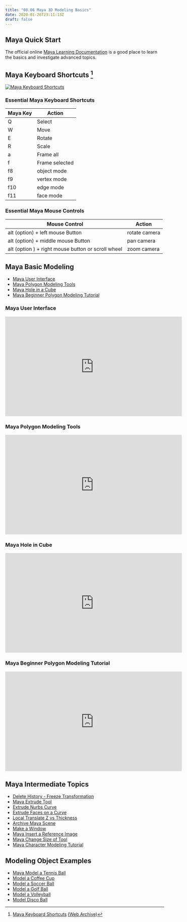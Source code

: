 ```yaml
---
title: "08.06 Maya 3D Modeling Basics"
date: 2020-01-26T23:11:13Z
draft: false
---
```


## Maya Quick Start

The official online [Maya Learning Documentation](https://knowledge.autodesk.com/support/maya/learn) is a good place to learn the basics and investigate advanced topics.

## Maya Keyboard Shortcuts [^1]

[![Maya Keyboard Shortcuts](2023-autodesk-maya-one-key-shortcuts-hotkeys-1600x1206.jpg)](2023-autodesk-maya-one-key-shortcuts-hotkeys-1600x1206.jpg)

### Essential Maya Keyboard Shortcuts

| Maya Key | Action         |
| -------- | -------------- |
| Q        | Select         |
| W        | Move           |
| E        | Rotate         |
| R        | Scale          |
| a        | Frame all      |
| f        | Frame selected |
| f8       | object mode    |
| f9       | vertex mode    |
| f10      | edge mode      |
| f11      | face mode      |

### Essential Maya Mouse Controls

| Mouse Control                                      | Action        |
| -------------------------------------------------- | ------------- |
| alt (option) + left mouse Button                   | rotate camera |
| alt (option) + middle mouse Button                 | pan camera    |
| alt (option ) + right mouse button or scroll wheel | zoom camera   |

## Maya Basic Modeling

- [Maya User Interface](https://youtu.be/-SpVNiRqeKY)
- [Maya Polygon Modeling Tools](https://youtu.be/eBEitxaRYQs)
- [Maya Hole in a Cube](https://youtu.be/EIKiJUmUH7A)
- [Maya Beginner Polygon Modeling Tutorial](https://youtu.be/lLItO9mBwxM)

<div class="video-grid">

<div class="video-card">

### Maya User Interface

<div class="iframe-16-9-container">
<iframe class="youTubeIframe" width="560" height="315" src="https://www.youtube.com/embed/-SpVNiRqeKY?rel=0" title="YouTube video player" frameborder="0" allow="accelerometer; autoplay; clipboard-write; encrypted-media; gyroscope; picture-in-picture; web-share" allowfullscreen></iframe>
</div>
</div>

<div class="video-card">

### Maya Polygon Modeling Tools

<div class="iframe-16-9-container">
<iframe class="youTubeIframe" width="560" height="315" src="https://www.youtube.com/embed/eBEitxaRYQs?rel=0" title="YouTube video player" frameborder="0" allow="accelerometer; autoplay; clipboard-write; encrypted-media; gyroscope; picture-in-picture; web-share" allowfullscreen></iframe>
</div>
</div>

<div class="video-card">

### Maya Hole in Cube

<div class="iframe-16-9-container">
<iframe class="youTubeIframe" width="560" height="315" src="https://www.youtube.com/embed/EIKiJUmUH7A?rel=0" title="YouTube video player" frameborder="0" allow="accelerometer; autoplay; clipboard-write; encrypted-media; gyroscope; picture-in-picture; web-share" allowfullscreen></iframe>
</div>
</div>

<div class="video-card">

### Maya Beginner Polygon Modeling Tutorial

<div class="iframe-16-9-container">
<iframe class="youTubeIframe" width="560" height="315" src="https://www.youtube.com/embed/lLItO9mBwxM?rel=0" title="YouTube video player" frameborder="0" allow="accelerometer; autoplay; clipboard-write; encrypted-media; gyroscope; picture-in-picture; web-share" allowfullscreen></iframe>
</div>
</div>

</div>

## Maya Intermediate Topics

- [Delete History - Freeze Transformation](https://youtu.be/1SXvWTiMkjs)
- [Maya Extrude Tool](https://youtu.be/yyExyA67log)
- [Extrude Nurbs Curve](https://youtu.be/j7bCUkwxRTw)
- [Extrude Faces on a Curve](https://youtu.be/YeJu30bTNrk)
- [Local Translate Z vs Thickness](https://youtu.be/VVGgCLsDglI)
- [Archive Maya Scene](https://youtu.be/gic-kMWKjNI)
- [Make a Window](https://youtu.be/wdxEtr3bLT4)
- [Maya Insert a Reference Image](https://youtu.be/tXJFJa-nsAA)
- [Maya Change Size of Tool](https://youtu.be/66X6WzHkhq8)
- [Maya Character Modeling Tutorial](https://youtu.be/2hq1F8gkn4A)

## Modeling Object Examples

- [Maya Model a Tennis Ball](https://youtu.be/IfSis4ns8SY)
- [Model a Coffee Cup](https://youtu.be/V59XKklgfDE)
- [Model a Soccer Ball](https://youtu.be/GcDalspwhlc)
- [Model a Golf Ball](https://youtu.be/2wizG1Dsm8w)
- [Model a Volleyball](https://youtu.be/E37FC_Uu0Vg)
- [Model Disco Ball](https://youtu.be/2IMRu48ENzY)

[^1]: [Maya Keyboard Shortcuts](https://www.autodesk.com/shortcuts/maya) [(Web Archive)](https://web.archive.org/web/20220524190210/https://www.autodesk.com/shortcuts/maya)
